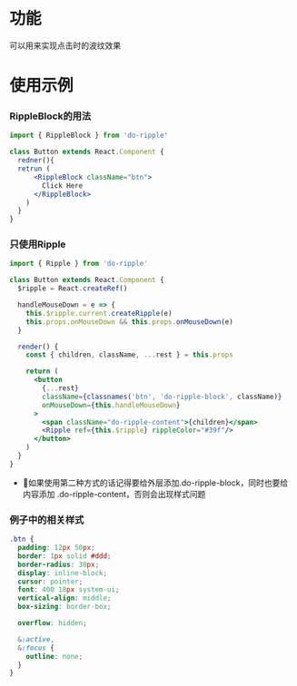 # 功能
可以用来实现点击时的波纹效果

# 使用示例
### RippleBlock的用法
``` jsx
import { RippleBlock } from 'do-ripple'

class Button extends React.Component {
  redner(){
  retrun (
      <RippleBlock className="btn">
        Click Here
      </RippleBlock>
    )
  }
}

```

### 只使用Ripple

``` jsx
import { Ripple } from 'do-ripple'

class Button extends React.Component {
  $ripple = React.createRef()

  handleMouseDown = e => {
    this.$ripple.current.createRipple(e)
    this.props.onMouseDown && this.props.onMouseDown(e)
  }

  render() {
    const { children, className, ...rest } = this.props

    return (
      <button 
        {...rest}
        className={classnames('btn', 'do-ripple-block', className)} 
        onMouseDown={this.handleMouseDown} 
      >
        <span className="do-ripple-content">{children}</span>
        <Ripple ref={this.$ripple} rippleColor="#39f"/>
      </button>
    )
  }
}
```
* 如果使用第二种方式的话记得要给外层添加.do-ripple-block，同时也要给内容添加 .do-ripple-content，否则会出现样式问题

### 例子中的相关样式
``` scss
.btn {
  padding: 12px 50px;
  border: 1px solid #ddd;
  border-radius: 30px;
  display: inline-block;
  cursor: pointer;
  font: 400 18px system-ui;
  vertical-align: middle;
  box-sizing: border-box;

  overflow: hidden;

  &:active,
  &:focus {
    outline: none;
  }
}
```
